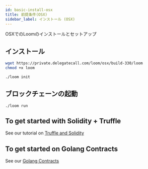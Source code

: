 ```yaml
---
id: basic-install-osx
title: 前提条件(OSX)
sidebar_label: インストール (OSX)
---
```

OSXでのLoomのインストールとセットアップ

## インストール

```bash
wget https://private.delegatecall.com/loom/osx/build-330/loom
chmod +x loom

./loom init
```

## ブロックチェーンの起動

    ./loom run
    

## To get started with Solidity + Truffle

See our tutorial on [Truffle and Solidity](truffle-deploy.html)

## To get started on Golang Contracts

See our [Golang Contracts](prereqs.html)